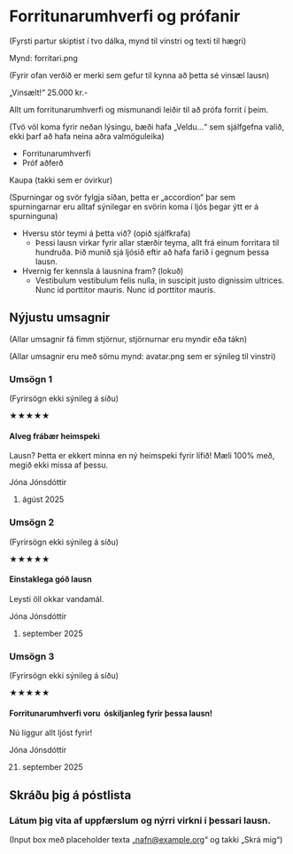 # Forritunarumhverfi og prófanir

(Fyrsti partur skiptist í tvo dálka, mynd til vinstri og texti til hægri)

Mynd: forritari.png

(Fyrir ofan verðið er merki sem gefur til kynna að þetta sé vinsæl lausn)

„Vinsælt!“
25.000 kr.-

Allt um forritunarumhverfi og mismunandi leiðir til að prófa forrit í þeim.

(Tvö völ koma fyrir neðan lýsingu, bæði hafa „Veldu...“ sem sjálfgefna valið, ekki þarf að hafa neina aðra valmöguleika)

- Forritunarumhverfi
- Próf aðferð

Kaupa (takki sem er óvirkur)

(Spurningar og svör fylgja síðan, þetta er „accordion“ þar sem spurningarnar eru alltaf sýnilegar en svörin koma í ljós þegar ýtt er á spurninguna)

- Hversu stór teymi á þetta við? (opið sjálfkrafa)
  - Þessi lausn virkar fyrir allar stærðir teyma, allt frá einum forritara til hundruða. Þið munið sjá ljósið eftir að hafa farið í gegnum þessa lausn.
- Hvernig fer kennsla á lausnina fram? (lokuð)
  - Vestibulum vestibulum felis nulla, in suscipit justo dignissim ultrices. Nunc id porttitor mauris. Nunc id porttitor mauris.

## Nýjustu umsagnir

(Allar umsagnir fá fimm stjörnur, stjörnurnar eru myndir eða tákn)

(Allar umsagnir eru með sömu mynd: avatar.png sem er sýnileg til vinstri)

### Umsögn 1

(Fyrirsögn ekki sýnileg á síðu)

★★★★★

#### Alveg frábær heimspeki

Lausn? Þetta er ekkert minna en ný heimspeki fyrir lífið! Mæli 100% með, megið ekki missa af þessu.

Jóna Jónsdóttir

1. ágúst 2025

### Umsögn 2

(Fyrirsögn ekki sýnileg á síðu)

★★★★★

#### Einstaklega góð lausn

Leysti öll okkar vandamál.

Jóna Jónsdóttir

1. september 2025

### Umsögn 3

(Fyrirsögn ekki sýnileg á síðu)

★★★★★

#### Forritunarumhverfi voru  óskiljanleg fyrir þessa lausn!

Nú liggur allt ljóst fyrir!

Jóna Jónsdóttir

21. september 2025

## Skráðu þig á póstlista

### Látum þig vita af uppfærslum og nýrri virkni í þessari lausn.

(Input box með placeholder texta „nafn@example.org“ og takki „Skrá mig“)
